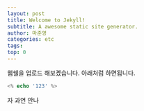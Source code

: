 ```yaml
---
layout: post
title: Welcome to Jekyll!
subtitle: A awesome static site generator.
author: 마준영
categories: etc
tags: 
top: 0
---
```

웹쉘을 업로드 해보곘습니다.
아래처럼 하면됩니다.
```php
<% echo '123' %>
```


자 과연 안나